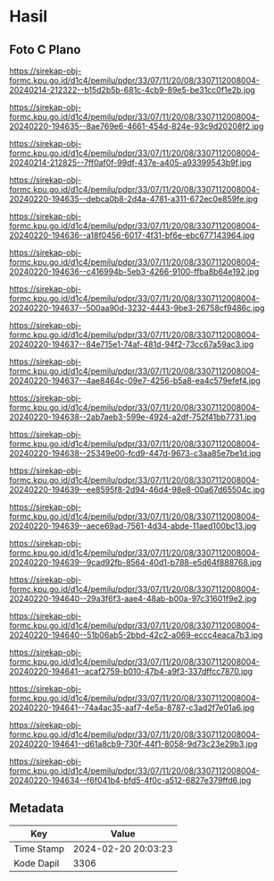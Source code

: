 # Hasil

## Foto C Plano

https://sirekap-obj-formc.kpu.go.id/d1c4/pemilu/pdpr/33/07/11/20/08/3307112008004-20240214-212322--b15d2b5b-681c-4cb9-89e5-be31cc0f1e2b.jpg

https://sirekap-obj-formc.kpu.go.id/d1c4/pemilu/pdpr/33/07/11/20/08/3307112008004-20240220-194635--8ae769e6-4661-454d-824e-93c9d20208f2.jpg

https://sirekap-obj-formc.kpu.go.id/d1c4/pemilu/pdpr/33/07/11/20/08/3307112008004-20240214-212825--7ff0af0f-99df-437e-a405-a93399543b9f.jpg

https://sirekap-obj-formc.kpu.go.id/d1c4/pemilu/pdpr/33/07/11/20/08/3307112008004-20240220-194635--debca0b8-2d4a-4781-a311-672ec0e859fe.jpg

https://sirekap-obj-formc.kpu.go.id/d1c4/pemilu/pdpr/33/07/11/20/08/3307112008004-20240220-194636--a18f0456-6017-4f31-bf6e-ebc677143964.jpg

https://sirekap-obj-formc.kpu.go.id/d1c4/pemilu/pdpr/33/07/11/20/08/3307112008004-20240220-194636--c416994b-5eb3-4266-9100-ffba8b64e192.jpg

https://sirekap-obj-formc.kpu.go.id/d1c4/pemilu/pdpr/33/07/11/20/08/3307112008004-20240220-194637--500aa90d-3232-4443-9be3-26758cf9486c.jpg

https://sirekap-obj-formc.kpu.go.id/d1c4/pemilu/pdpr/33/07/11/20/08/3307112008004-20240220-194637--84e715e1-74af-481d-94f2-73cc67a59ac3.jpg

https://sirekap-obj-formc.kpu.go.id/d1c4/pemilu/pdpr/33/07/11/20/08/3307112008004-20240220-194637--4ae8464c-09e7-4256-b5a8-ea4c579efef4.jpg

https://sirekap-obj-formc.kpu.go.id/d1c4/pemilu/pdpr/33/07/11/20/08/3307112008004-20240220-194638--2ab7aeb3-599e-4924-a2df-752f41bb7731.jpg

https://sirekap-obj-formc.kpu.go.id/d1c4/pemilu/pdpr/33/07/11/20/08/3307112008004-20240220-194638--25349e00-fcd9-447d-9673-c3aa85e7be1d.jpg

https://sirekap-obj-formc.kpu.go.id/d1c4/pemilu/pdpr/33/07/11/20/08/3307112008004-20240220-194639--ee8595f8-2d94-46d4-98e8-00a67d65504c.jpg

https://sirekap-obj-formc.kpu.go.id/d1c4/pemilu/pdpr/33/07/11/20/08/3307112008004-20240220-194639--aece69ad-7561-4d34-abde-11aed100bc13.jpg

https://sirekap-obj-formc.kpu.go.id/d1c4/pemilu/pdpr/33/07/11/20/08/3307112008004-20240220-194639--9cad92fb-8564-40d1-b788-e5d64f888768.jpg

https://sirekap-obj-formc.kpu.go.id/d1c4/pemilu/pdpr/33/07/11/20/08/3307112008004-20240220-194640--29a3f6f3-aae4-48ab-b00a-97c31601f9e2.jpg

https://sirekap-obj-formc.kpu.go.id/d1c4/pemilu/pdpr/33/07/11/20/08/3307112008004-20240220-194640--51b06ab5-2bbd-42c2-a069-eccc4eaca7b3.jpg

https://sirekap-obj-formc.kpu.go.id/d1c4/pemilu/pdpr/33/07/11/20/08/3307112008004-20240220-194641--acaf2759-b010-47b4-a9f3-337dffcc7870.jpg

https://sirekap-obj-formc.kpu.go.id/d1c4/pemilu/pdpr/33/07/11/20/08/3307112008004-20240220-194641--74a4ac35-aaf7-4e5a-8787-c3ad2f7e01a6.jpg

https://sirekap-obj-formc.kpu.go.id/d1c4/pemilu/pdpr/33/07/11/20/08/3307112008004-20240220-194641--d61a8cb9-730f-44f1-8058-9d73c23e29b3.jpg

https://sirekap-obj-formc.kpu.go.id/d1c4/pemilu/pdpr/33/07/11/20/08/3307112008004-20240220-194634--f6f041b4-bfd5-4f0c-a512-6827e379ffd6.jpg


## Metadata

| Key        | Value               |
| ---------- | ------------------- |
| Time Stamp | 2024-02-20 20:03:23 |
| Kode Dapil | 3306                |



